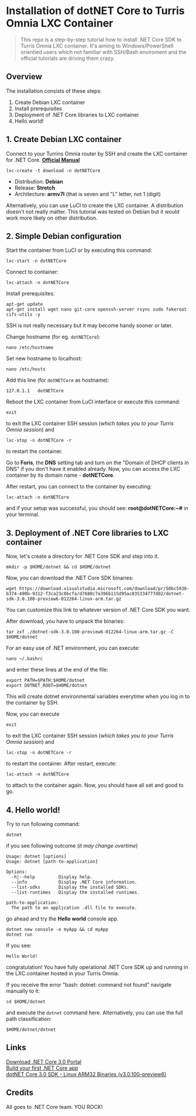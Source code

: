 # Installation of dotNET Core to Turris Omnia LXC Container
> This repo is a step-by-step tutorial how to install .NET Core SDK to Turris Omnia LXC container. It's aiming to Windows/PowerShell orientied users which not familiar with SSH/Bash enviroment and the official tutorials are driving them crazy.

## Overview

The installation consists of these steps:

1. Create Debian LXC container
2. Install prerequisites 
3. Deployment of .NET Core libraries to LXC container
4. Hello world!

## 1. Create Debian LXC container

Connect to your Turrins Omnia router by SSH and create the LXC container for .NET Core. **[Official Manual](https://www.turris.cz/doc/en/howto/lxc)**
```
lxc-create -t download -n dotNETCore
```

- Distribution: **Debian**
- Release: **Stretch**
- Architecture: **armv7l** (that is seven and "L" letter, not 1 (digit)

Alternatively, you can use LuCI to create the LXC container. A distribution doesn't not really matter. This tutorial was tested on Debian but it would work more likely on other distribution.

## 2. Simple Debian configuration

Start the container from LuCI or by executing this command:

```
lxc-start -n dotNETCore
```

Connect to container:

```
lxc-attach -n dotNETCore
```

Install prerequisites:

```
apt-get update
apt-get install wget nano git-core openssh-server rsync sudo fakeroot cifs-utils -y
```

SSH is not really necessary but it may become handy sooner or later.

Change hostname (for eg. `dotNETCore`):

```
nano /etc/hostname
```

Set new hostname to localhost:

```
nano /etc/hosts
```

Add this line (for `dotNETCore` as hostname):

```
127.0.1.1   dotNETCore
```

Reboot the LXC container from LuCI interface or execute this command:

```
exit
```
to exit the LXC container SSH session (*which takes you to your Turris Omnia session*) and

```
lxc-stop -n dotNETCore -r
```

to restart the container.

Go to **Foris**, the **DNS** setting tab and turn on the "Domain of DHCP clients in DNS" if you don't have it enabled already. Now, you can access the LXC container by its domain name - **dotNETCore**. 

After restart, you can connect to the container by executing:

```
lxc-attach -n dotNETCore
```

and if your setup was successful, you should see: **root@dotNETCore:~#** in your terminal.

## 3. Deployment of .NET Core libraries to LXC container

Now, let's create a directory for .NET Core SDK and step into it.

```
mkdir -p $HOME/dotnet && cd $HOME/dotnet
```

Now, you can download the .NET Core SDK binaries:

```
wget https://download.visualstudio.microsoft.com/download/pr/50bc5936-b374-490b-9312-f3ca23c0bcfa/d7680c7a396b115d95ac835334777d02/dotnet-sdk-3.0.100-preview6-012264-linux-arm.tar.gz
```

You can customize this link to whatever version of .NET Core SDK you want.

After download, you have to unpack the binaries:

```
tar zxf ./dotnet-sdk-3.0.100-preview6-012264-linux-arm.tar.gz -C $HOME/dotnet
```

For an easy use of .NET environment, you can execute:

```
nano ~/.bashrc
```

and enter these lines at the end of the file:
```
export PATH=$PATH:$HOME/dotnet
export DOTNET_ROOT=$HOME/dotnet
```

This will create dotnet environmental variables everytime when you log in to the container by SSH.

Now, you can execute

```
exit
```
to exit the LXC container SSH session (*which takes you to your Turris Omnia session*) and

```
lxc-stop -n dotNETCore -r
```

to restart the container. After restart, execute:

```
lxc-attach -n dotNETCore
```

to attach to the container again. Now, you should have all set and good to go.

## 4. Hello world!

Try to run following command:

```
dotnet
```

if you see following outcome (*it may change overtime*)

```
Usage: dotnet [options]
Usage: dotnet [path-to-application]

Options:
  -h|--help         Display help.
  --info            Display .NET Core information.
  --list-sdks       Display the installed SDKs.
  --list-runtimes   Display the installed runtimes.

path-to-application:
  The path to an application .dll file to execute.
```

go ahead and try the **Hello world** console app.

```
dotnet new console -o myApp && cd myApp
dotnet run
```

If you see:

```
Hello World!
```

congratulation! You have fully operational .NET Core SDK up and running in the LXC container hosted in your Turris Omnia.

If you receive the error "bash: dotnet: command not found" navigate manually to it:

```
cd $HOME/dotnet
```

and execute the `dotnet` command here. Alternatively, you can use the full path classification:

```
$HOME/dotnet/dotnet
```

## Links
[Download .NET Core 3.0 Portal](https://dotnet.microsoft.com/download/dotnet-core/3.0)<br>
[Build your first .NET Core app](https://dotnet.microsoft.com/learn/dotnet/hello-world-tutorial/intro)<br>
[dotNET Core 3.0 SDK - Linux ARM32 Binaries (v3.0.100-preview6)](https://dotnet.microsoft.com/download/thank-you/dotnet-sdk-3.0.100-preview6-linux-arm32-binaries)<br>

## Credits

All goes to .NET Core team. YOU ROCK!
  
